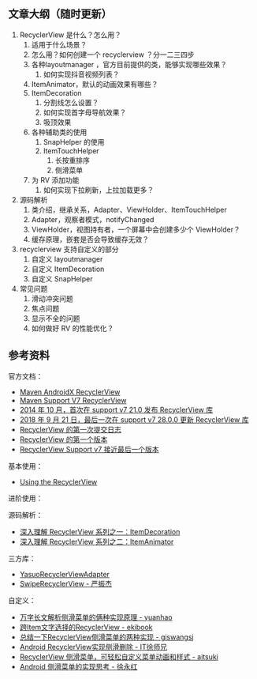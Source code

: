 ## 文章大纲（随时更新）

1. RecyclerView 是什么？怎么用？
    1. 适用于什么场景？
    2. 怎么用？如何创建一个 recyclerview ？分一二三四步
    3. 各种layoutmanager ，官方目前提供的类，能够实现哪些效果？
        1. 如何实现抖音视频列表？
    4. ItemAnimator，默认的动画效果有哪些？
    5. ItemDecoration
        1. 分割线怎么设置？
        2. 如何实现首字母导航效果？
        3. 吸顶效果
    6. 各种辅助类的使用
        1. SnapHelper 的使用
        2. ItemTouchHelper
            1. 长按重排序
            2. 侧滑菜单
    7. 为 RV 添加功能
        1. 如何实现下拉刷新，上拉加载更多？
2. 源码解析
    1. 类介绍，继承关系，Adapter、ViewHolder、ItemTouchHelper
    2. Adapter，观察者模式，notifyChanged
    3. ViewHolder，视图持有者，一个屏幕中会创建多少个 ViewHolder？
    4. 缓存原理，嵌套是否会导致缓存无效？
3. recyclerview 支持自定义的部分
    1. 自定义 layoutmanager
    2. 自定义 ItemDecoration
    3. 自定义 SnapHelper
4. 常见问题
    1. 滑动冲突问题
    2. 焦点问题
    3. 显示不全的问题
    4. 如何做好 RV 的性能优化？

## 参考资料

官方文档：

- [Maven AndroidX RecyclerView](https://mvnrepository.com/artifact/androidx.recyclerview/recyclerview)
- [Maven Support V7 RecyclerView](https://mvnrepository.com/artifact/com.android.support/recyclerview-v7)
- [2014 年 10 月，首次在 support v7 21.0 发布 RecyclerView 库](https://developer.android.com/topic/libraries/support-library/rev-archive?hl=zh-cn#october-2014)
- [2018 年 9 月 21 日，最后一次在 support v7 28.0.0 更新 RecyclerView 库](https://developer.android.com/topic/libraries/support-library/revisions?hl=zh-cn#september-21,-2018)
- [RecyclerView 的第一次提交日志](https://android.googlesource.com/platform/frameworks/support/+/009b4ef9d97e1cc237477e3284fc305bb1438cc9)
- [RecyclerView 的第一个版本](https://android.googlesource.com/platform/frameworks/support/+/refs/tags/android-5.0.0_r1/v7/recyclerview/)
- [RecyclerView Support v7 接近最后一个版本](https://android.googlesource.com/platform/frameworks/support/+/refs/tags/android-9.0.0_r61/v7/recyclerview/)

基本使用：

- [Using the RecyclerView](https://guides.codepath.com/android/using-the-recyclerview)

进阶使用：

源码解析：

- [深入理解 RecyclerView 系列之一：ItemDecoration](https://blog.piasy.com/2016/03/26/Insight-Android-RecyclerView-ItemDecoration/index.html)
- [深入理解 RecyclerView 系列之二：ItemAnimator](https://blog.piasy.com/2016/04/04/Insight-Android-RecyclerView-ItemAnimator/index.html)

三方库：

- [YasuoRecyclerViewAdapter](https://github.com/q876625596/YasuoRecyclerViewAdapter)
- [SwipeRecyclerView - 严振杰](https://github.com/yanzhenjie/SwipeRecyclerView)

自定义：

- [万字长文解析侧滑菜单的俩种实现原理 - yuanhao](https://juejin.cn/post/7114557569561001992)
- [跨Item文字选择的RecyclerView - ekibook](https://ekibun.github.io/ekibook/2020/05/17/selectablerecyclerview/)
- [总结一下RecyclerView侧滑菜单的两种实现 - giswangsj](https://juejin.cn/post/6997013239926095880)
- [Android RecyclerView实现侧滑删除 - IT徐师兄](https://blog.csdn.net/yujun2023/article/details/130787198)
- [RecyclerView 侧滑菜单，可轻松自定义菜单动画和样式 - aitsuki](https://www.wanandroid.com/blog/show/3151)
- [Android 侧滑菜单的实现思考 - 徐永红](https://xuyonghong.cn/2021/11/25/Android-SwipeMenuLayout-Ponder/)
